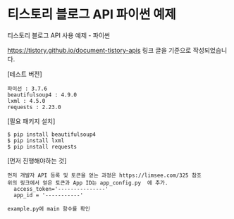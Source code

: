 # 티스토리 블로그 API 파이썬 예제


티스토리 블로그 API 사용 예제 - 파이썬

https://tistory.github.io/document-tistory-apis 링크 글을 기준으로 작성되었습니다.


[테스트 버전]<br>
    
    파이선 : 3.7.6
    beautifulsoup4 : 4.9.0
    lxml : 4.5.0
    requests : 2.23.0

[필요 패키지 설치]<br>

    $ pip install beautifulsoup4
    $ pip install lxml
    $ pip install requests

[먼저 진행해야하는 것]<br>

    먼저 개발자 API 등록 및 토큰을 얻는 과정은 https://limsee.com/325 참조
    위의 링크에서 얻은 토큰과 App ID는 app_config.py  에 추가.
      access_token='---------------'
      app_id = '-----------'
    
    example.py에 main 함수를 확인

